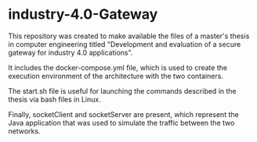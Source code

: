 # industry-4.0-Gateway

This repository was created to make available the files of a master's thesis in computer engineering titled "Development and evaluation of a secure gateway for industry 4.0 applications". 

It includes the docker-compose.yml file, which is used to create the execution environment of the architecture with the two containers. 

The start.sh file is useful for launching the commands described in the thesis via bash files in Linux. 

Finally, socketClient and socketServer are present, which represent the Java application that was used to simulate the traffic between the two networks.
